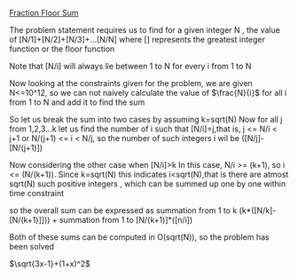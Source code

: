 [Fraction Floor Sum](https://atcoder.jp/contests/abc230/tasks/abc230_e?lang=en)

The problem statement requires us to find for a given integer N , the value of [N/1]+[N/2]+[N/3]+...[N/N] where [] represents the greatest integer function or the floor function

Note that [N/i] will always lie between 1 to N for every i from 1 to N

Now looking at the constraints given for the problem, we are given N<=10^12, so we can not naively calculate the value of $\frac{N}{i}$ for all i from 1 to N and add it to find the sum

So let us break the sum into two cases by assuming k=sqrt(N)
Now for all j from 1,2,3...k let us find the number of i such that [N/i]=j,that is, j <= N/i < j+1 or N/(j+1) <= i < N/j, so the number of such integers i wil be ([N/j]-[N/(j+1)])

Now considering the other case when [N/i]>k
In this case, N/i >= (k+1), so i <= (N/(k+1)). Since k=sqrt(N) this indicates i<sqrt(N),that is there are atmost sqrt(N) such positive integers , which can be summed up one by one within time constraint

so the overall sum can be expressed as 
summation from 1 to k (k*([N/k]-[N/(k+1)]])) + summation from 1 to [N/(k+1)]*([n/i])

Both of these sums can be computed in O(sqrt(N)), so the problem has been solved

 $\sqrt{3x-1}+(1+x)^2$